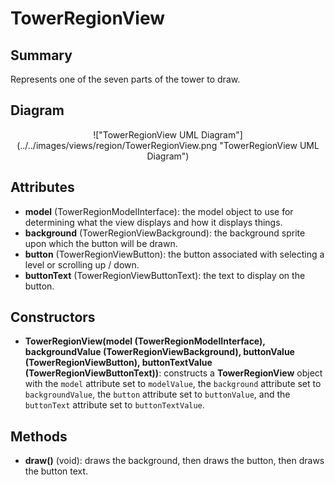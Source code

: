 # TowerRegionView

## Summary
Represents one of the seven parts of the tower to draw.

## Diagram
<center>
!["TowerRegionView UML Diagram"](../../images/views/region/TowerRegionView.png "TowerRegionView UML Diagram")
</center>

## Attributes
* **model** (TowerRegionModelInterface): the model object to use for determining what the view displays and how it displays things.
* **background** (TowerRegionViewBackground): the background sprite upon which the button will be drawn.
* **button** (TowerRegionViewButton): the button associated with selecting a level or scrolling up / down.
* **buttonText** (TowerRegionViewButtonText): the text to display on the button.

## Constructors
* **TowerRegionView(model (TowerRegionModelInterface), backgroundValue (TowerRegionViewBackground), buttonValue (TowerRegionViewButton), buttonTextValue (TowerRegionViewButtonText))**: constructs a **TowerRegionView** object with the `model` attribute set to `modelValue`, the `background` attribute set to `backgroundValue`, the `button` attribute set to `buttonValue`, and the `buttonText` attribute set to `buttonTextValue`.

## Methods
* **draw()** (void): draws the background, then draws the button, then draws the button text.
